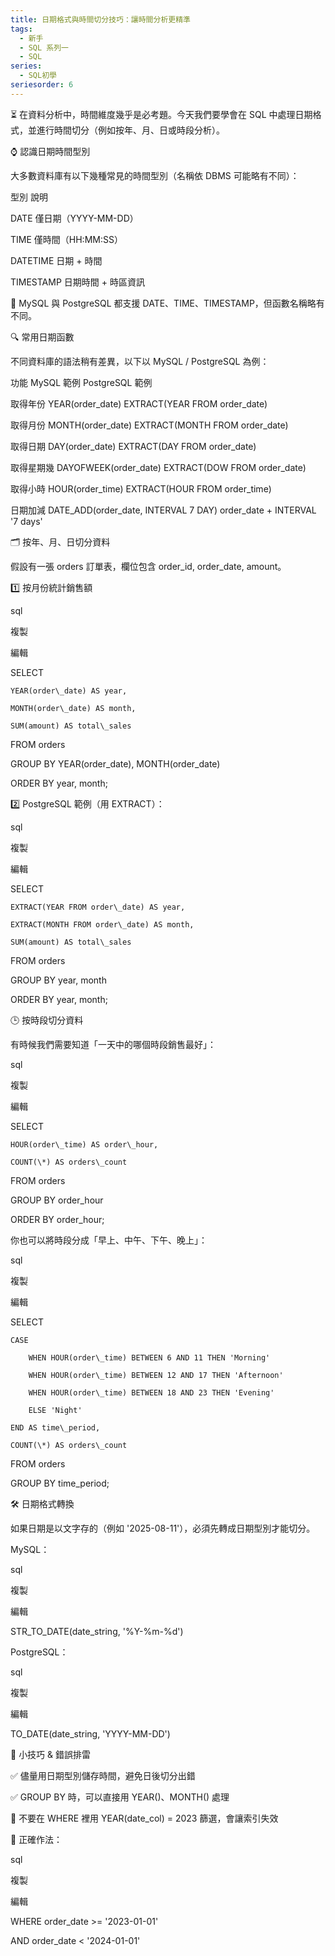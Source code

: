 ```yaml
---
title: 日期格式與時間切分技巧：讓時間分析更精準
tags:
  - 新手
  - SQL 系列一
  - SQL
series:
  - SQL初學
seriesorder: 6
---
```


⏳ 在資料分析中，時間維度幾乎是必考題。今天我們要學會在 SQL 中處理日期格式，並進行時間切分（例如按年、月、日或時段分析）。

⌚ 認識日期時間型別

大多數資料庫有以下幾種常見的時間型別（名稱依 DBMS 可能略有不同）：

型別	說明

DATE	僅日期（YYYY-MM-DD）

TIME	僅時間（HH:MM:SS）

DATETIME	日期 + 時間

TIMESTAMP	日期時間 + 時區資訊

📌 MySQL 與 PostgreSQL 都支援 DATE、TIME、TIMESTAMP，但函數名稱略有不同。

🔍 常用日期函數

不同資料庫的語法稍有差異，以下以 MySQL / PostgreSQL 為例：

功能	MySQL 範例	PostgreSQL 範例

取得年份	YEAR(order\_date)	EXTRACT(YEAR FROM order\_date)

取得月份	MONTH(order\_date)	EXTRACT(MONTH FROM order\_date)

取得日期	DAY(order\_date)	EXTRACT(DAY FROM order\_date)

取得星期幾	DAYOFWEEK(order\_date)	EXTRACT(DOW FROM order\_date)

取得小時	HOUR(order\_time)	EXTRACT(HOUR FROM order\_time)

日期加減	DATE\_ADD(order\_date, INTERVAL 7 DAY)	order\_date + INTERVAL '7 days'

🗂️ 按年、月、日切分資料

假設有一張 orders 訂單表，欄位包含 order\_id, order\_date, amount。

1️⃣ 按月份統計銷售額

sql

複製

編輯

SELECT 

    YEAR(order\_date) AS year,

    MONTH(order\_date) AS month,

    SUM(amount) AS total\_sales

FROM orders

GROUP BY YEAR(order\_date), MONTH(order\_date)

ORDER BY year, month;

2️⃣ PostgreSQL 範例（用 EXTRACT）：

sql

複製

編輯

SELECT 

    EXTRACT(YEAR FROM order\_date) AS year,

    EXTRACT(MONTH FROM order\_date) AS month,

    SUM(amount) AS total\_sales

FROM orders

GROUP BY year, month

ORDER BY year, month;

🕒 按時段切分資料

有時候我們需要知道「一天中的哪個時段銷售最好」：

sql

複製

編輯

SELECT 

    HOUR(order\_time) AS order\_hour,

    COUNT(\*) AS orders\_count

FROM orders

GROUP BY order\_hour

ORDER BY order\_hour;

你也可以將時段分成「早上、中午、下午、晚上」：

sql

複製

編輯

SELECT 

    CASE 

        WHEN HOUR(order\_time) BETWEEN 6 AND 11 THEN 'Morning'

        WHEN HOUR(order\_time) BETWEEN 12 AND 17 THEN 'Afternoon'

        WHEN HOUR(order\_time) BETWEEN 18 AND 23 THEN 'Evening'

        ELSE 'Night'

    END AS time\_period,

    COUNT(\*) AS orders\_count

FROM orders

GROUP BY time\_period;

🛠 日期格式轉換

如果日期是以文字存的（例如 '2025-08-11'），必須先轉成日期型別才能切分。

MySQL：

sql

複製

編輯

STR\_TO\_DATE(date\_string, '%Y-%m-%d')

PostgreSQL：

sql

複製

編輯

TO\_DATE(date\_string, 'YYYY-MM-DD')

📌 小技巧 & 錯誤排雷

✅ 儘量用日期型別儲存時間，避免日後切分出錯

✅ GROUP BY 時，可以直接用 YEAR()、MONTH() 處理

🚫 不要在 WHERE 裡用 YEAR(date\_col) = 2023 篩選，會讓索引失效

🔧 正確作法：

sql

複製

編輯

WHERE order\_date >= '2023-01-01' 

  AND order\_date \< '2024-01-01'
